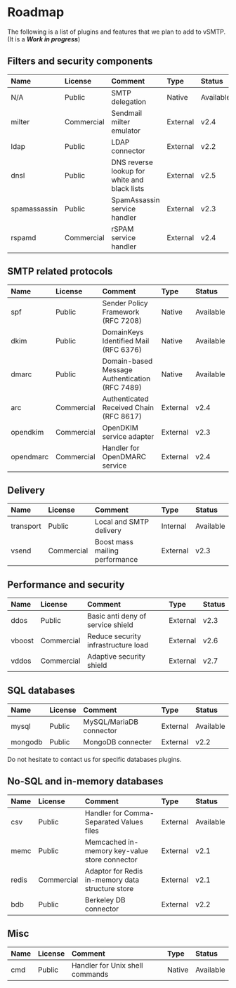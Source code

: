 # Roadmap

The following is a list of plugins and features that we plan to add to vSMTP. (It is a ___Work in progress___)

## Filters and security components

| Name | License | Comment | Type | Status |
| :--- | :--- | :--- | :--- | :--- |
| N/A | Public | SMTP delegation | Native | Available |
| milter | Commercial | Sendmail milter emulator | External | v2.4 |
| ldap | Public | LDAP connector | External | v2.2
| dnsl | Public | DNS reverse lookup for white and black lists | External | v2.5
| spamassassin | Public | SpamAssassin service handler | External | v2.3
| rspamd | Commercial | rSPAM service handler | External | v2.4

## SMTP related protocols

| Name | License | Comment | Type | Status |
| :--- | :--- | :--- | :--- | :--- |
| spf | Public | Sender Policy Framework (RFC 7208) | Native | Available
| dkim | Public | DomainKeys Identified Mail (RFC 6376) | Native | Available
| dmarc | Public | Domain-based Message Authentication (RFC 7489) | Native | Available
| arc | Commercial | Authenticated Received Chain (RFC 8617) | External | v2.4
| opendkim | Commercial | OpenDKIM service adapter | External | v2.3
| opendmarc | Commercial| Handler for OpenDMARC service | External |  v2.4

## Delivery

| Name | License | Comment | Type | Status |
| :--- | :--- | :--- | :--- | :--- |
| transport | Public | Local and SMTP delivery | Internal | Available
| vsend | Commercial | Boost mass mailing performance | External | v2.3

## Performance and security

| Name | License | Comment | Type | Status |
| :--- | :--- | :--- | :--- | :--- |
| ddos | Public | Basic anti deny of service shield | External | v2.3
| vboost | Commercial | Reduce security infrastructure load | External | v2.6
| vddos | Commercial | Adaptive security shield | External | v2.7

## SQL databases

| Name | License | Comment | Type | Status |
| :--- | :--- | :--- | :--- | :--- |
| mysql | Public | MySQL/MariaDB connector | External | Available
| mongodb | Public | MongoDB connecter | External | v2.2

Do not hesitate to contact us for specific databases plugins.

## No-SQL and in-memory databases

| Name | License | Comment | Type | Status |
| :--- | :--- | :--- | :--- | :--- |
| csv | Public | Handler for Comma-Separated Values files | External | Available
| memc | Public | Memcached in-memory key-value store connector | External | v2.1
| redis | Commercial | Adaptor for Redis in-memory data structure store | External | v2.1
| bdb | Public | Berkeley DB connector | External | v2.2

## Misc

| Name | License | Comment | Type | Status |
| :--- | :--- | :--- | :--- | :--- |
| cmd | Public | Handler for Unix shell commands | Native | Available |
